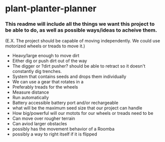 # plant-planter-planner

### This readme will include all the things we want this project to be able to do, as well as possible ways/ideas to acheive them.
 (E.X. The project should be capable of moving independently. We could use motorized wheels or treads to move it.)
- Heavy/large enough to move dirt
- Either dig or push dirt out of the way
- The digger or ?dirt pusher? should be able to retract so it doesn't constantly dig trenches.
- System that contains seeds and drops them individually
- We can use a gear that rotates in a 
- Preferably treads for the wheels
- Measure distance
- Run automatically
- Battery accessible battery port and/or rechargeable 
- what will be the maximum seed size that our project can handle
- How big/powerful will our motots for our wheels or treads need to be
- Can move over rougher terrain
- Can aviod larger obstacles 
- possibly has the movement behavior of a Roomba
- possibly a way to right itself if it is flipped
